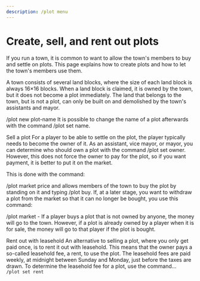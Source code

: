 ```yaml
---
description: /plot menu
---
```


# Create, sell, and rent out plots

If you run a town, it is common to want to allow the town's members to buy and settle on plots. This page explains how to create plots and how to let the town's members use them.

A town consists of several land blocks, where the size of each land block is always 16×16 blocks. When a land block is claimed, it is owned by the town, but it does not become a plot immediately. The land that belongs to the town, but is not a plot, can only be built on and demolished by the town's assistants and mayor.

/plot new plot-name It is possible to change the name of a plot afterwards with the command /plot set name.

Sell a plot For a player to be able to settle on the plot, the player typically needs to become the owner of it. As an assistant, vice mayor, or mayor, you can determine who should own a plot with the command /plot set owner. However, this does not force the owner to pay for the plot, so if you want payment, it is better to put it on the market.&#x20;

This is done with the command:

/plot market price and allows members of the town to buy the plot by standing on it and typing /plot buy. If, at a later stage, you want to withdraw a plot from the market so that it can no longer be bought, you use this command:

/plot market - If a player buys a plot that is not owned by anyone, the money will go to the town. However, if a plot is already owned by a player when it is for sale, the money will go to that player if the plot is bought.

Rent out with leasehold An alternative to selling a plot, where you only get paid once, is to rent it out with leasehold. This means that the owner pays a so-called leasehold fee, a rent, to use the plot. The leasehold fees are paid weekly, at midnight between Sunday and Monday, just before the taxes are drawn. To determine the leasehold fee for a plot, use the command...\
`/plot set rent`&#x20;
